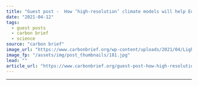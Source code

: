 ```yaml
---
title: "Guest post -  How ‘high-resolution’ climate models will help Europe plan for extreme weather"
date: "2021-04-12"
tags: 
  - guest posts
  - carbon brief
  - science
source: "carbon brief"
image_url: "https://www.carbonbrief.org/wp-content/uploads/2021/04/Lightning-over-the-town-of-Launceston-in-the-UK-583x372.jpg"
image_fp: "/assets/img/post_thumbnails/181.jpg"
lead: ""
article_url: "https://www.carbonbrief.org/guest-post-how-high-resolution-climate-models-will-help-europe-plan-for-extreme-weather"
---
```


---
